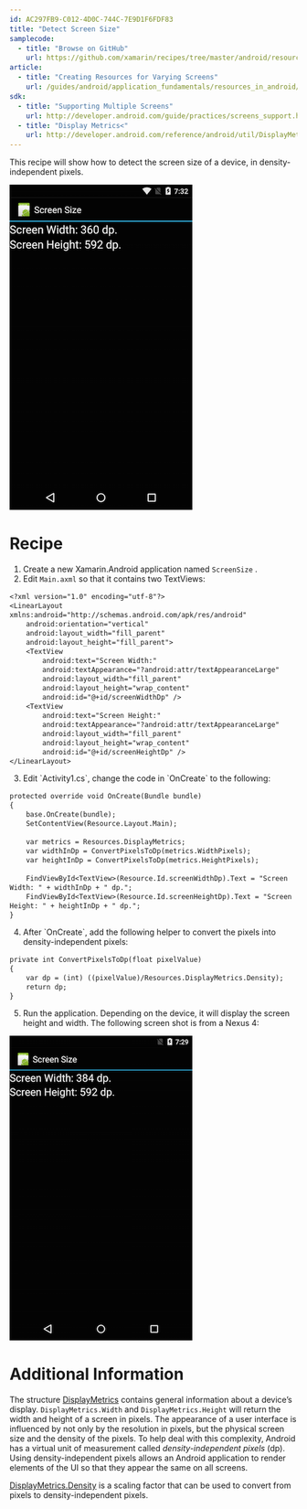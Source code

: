 ```yaml
---
id: AC297FB9-C012-4D0C-744C-7E9D1F6FDF83
title: "Detect Screen Size"
samplecode:
  - title: "Browse on GitHub" 
    url: https://github.com/xamarin/recipes/tree/master/android/resources/device_specific/detect_screen_size
article:
  - title: "Creating Resources for Varying Screens" 
    url: /guides/android/application_fundamentals/resources_in_android/part_4_-_creating_resources_for_varying_screens
sdk:
  - title: "Supporting Multiple Screens" 
    url: http://developer.android.com/guide/practices/screens_support.html
  - title: "Display Metrics<" 
    url: http://developer.android.com/reference/android/util/DisplayMetrics.html
---
```


This recipe will show how to detect the screen size of a device, in
density-independent pixels.

 [ ![](Images/Nexus1.png)](Images/Nexus1.png)

 <a name="Recipe" class="injected"></a>


# Recipe

1.  Create a new Xamarin.Android application named  `ScreenSize` .
2.  Edit  `Main.axml` so that it contains two TextViews:


```
<?xml version="1.0" encoding="utf-8"?>
<LinearLayout xmlns:android="http://schemas.android.com/apk/res/android"
    android:orientation="vertical"
    android:layout_width="fill_parent"
    android:layout_height="fill_parent">
    <TextView
        android:text="Screen Width:"
        android:textAppearance="?android:attr/textAppearanceLarge"
        android:layout_width="fill_parent"
        android:layout_height="wrap_content"
        android:id="@+id/screenWidthDp" />
    <TextView
        android:text="Screen Height:"
        android:textAppearance="?android:attr/textAppearanceLarge"
        android:layout_width="fill_parent"
        android:layout_height="wrap_content"
        android:id="@+id/screenHeightDp" />
</LinearLayout>
```

<ol start="3">
  <li>Edit `Activity1.cs`, change the code in `OnCreate` to the following:</li>
</ol>

```
protected override void OnCreate(Bundle bundle)
{
    base.OnCreate(bundle);
    SetContentView(Resource.Layout.Main);

    var metrics = Resources.DisplayMetrics;
    var widthInDp = ConvertPixelsToDp(metrics.WidthPixels);
    var heightInDp = ConvertPixelsToDp(metrics.HeightPixels);

    FindViewById<TextView>(Resource.Id.screenWidthDp).Text = "Screen Width: " + widthInDp + " dp.";
    FindViewById<TextView>(Resource.Id.screenHeightDp).Text = "Screen Height: " + heightInDp + " dp.";
}
```

<ol start="4">
  <li>After `OnCreate`, add the following helper to convert the pixels into density-independent pixels:</li>
</ol>

```
private int ConvertPixelsToDp(float pixelValue)
{
    var dp = (int) ((pixelValue)/Resources.DisplayMetrics.Density);
    return dp;
}
```

<ol start="5">
  <li>Run the application. Depending on the device, it will display the screen height and width. The following screen shot is from a Nexus 4:</li>
</ol>

 [ ![](Images/GalaxyNexus.png)](Images/GalaxyNexus.png)

 <a name="Additional_Information" class="injected"></a>


# Additional Information

The structure [DisplayMetrics](http://developer.android.com/reference/android/util/DisplayMetrics.html) contains general information about a
device’s display. `DisplayMetrics.Width` and `DisplayMetrics.Height` will return the width and height of a screen
in pixels. The appearance of a user interface is influenced by not only by the
resolution in pixels, but the physical screen size and the density of the
pixels. To help deal with this complexity, Android has a virtual unit of
measurement called *density-independent pixels* (dp). Using
density-independent pixels allows an Android application to render elements of
the UI so that they appear the same on all screens.

 [DisplayMetrics.Density](http://developer.android.com/reference/android/util/DisplayMetrics.html#density) is a scaling factor that can be used
to convert from pixels to density-independent pixels.


